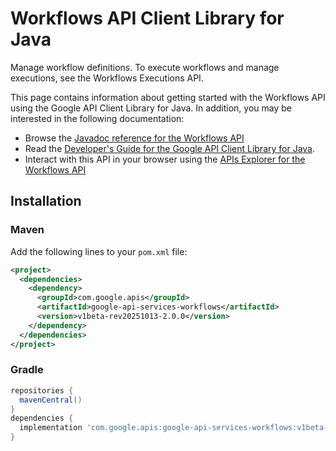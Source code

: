 # Workflows API Client Library for Java

Manage workflow definitions. To execute workflows and manage executions, see the Workflows Executions API.

This page contains information about getting started with the Workflows API
using the Google API Client Library for Java. In addition, you may be interested
in the following documentation:

* Browse the [Javadoc reference for the Workflows API][javadoc]
* Read the [Developer's Guide for the Google API Client Library for Java][google-api-client].
* Interact with this API in your browser using the [APIs Explorer for the Workflows API][api-explorer]

## Installation

### Maven

Add the following lines to your `pom.xml` file:

```xml
<project>
  <dependencies>
    <dependency>
      <groupId>com.google.apis</groupId>
      <artifactId>google-api-services-workflows</artifactId>
      <version>v1beta-rev20251013-2.0.0</version>
    </dependency>
  </dependencies>
</project>
```

### Gradle

```gradle
repositories {
  mavenCentral()
}
dependencies {
  implementation 'com.google.apis:google-api-services-workflows:v1beta-rev20251013-2.0.0'
}
```

[javadoc]: https://googleapis.dev/java/google-api-services-workflows/latest/index.html
[google-api-client]: https://github.com/googleapis/google-api-java-client/
[api-explorer]: https://developers.google.com/apis-explorer/#p/workflows/v1/
